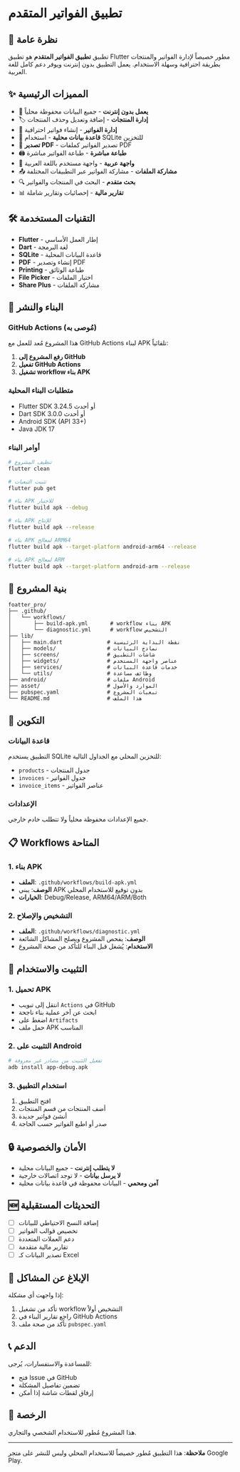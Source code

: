 # تطبيق الفواتير المتقدم

## 📱 نظرة عامة

تطبيق **تطبيق الفواتير المتقدم** هو تطبيق Flutter مطور خصيصاً لإدارة الفواتير والمنتجات بطريقة احترافية وسهلة الاستخدام. يعمل التطبيق بدون إنترنت ويوفر دعم كامل للغة العربية.

## ✨ المميزات الرئيسية

- 🔄 **يعمل بدون إنترنت** - جميع البيانات محفوظة محلياً
- 🏷️ **إدارة المنتجات** - إضافة وتعديل وحذف المنتجات
- 🧾 **إدارة الفواتير** - إنشاء فواتير احترافية
- 💾 **قاعدة بيانات محلية** - استخدام SQLite للتخزين
- 📄 **تصدير PDF** - تصدير الفواتير كملفات PDF
- 🖨️ **طباعة مباشرة** - طباعة الفواتير مباشرة
- 📱 **واجهة عربية** - واجهة مستخدم باللغة العربية
- 📤 **مشاركة الملفات** - مشاركة الفواتير عبر التطبيقات المختلفة
- 🔍 **بحث متقدم** - البحث في المنتجات والفواتير
- 📊 **تقارير مالية** - إحصائيات وتقارير شاملة

## 🛠️ التقنيات المستخدمة

- **Flutter** - إطار العمل الأساسي
- **Dart** - لغة البرمجة
- **SQLite** - قاعدة البيانات المحلية
- **PDF** - إنشاء وتصدير PDF
- **Printing** - طباعة الوثائق
- **File Picker** - اختيار الملفات
- **Share Plus** - مشاركة الملفات

## 🚀 البناء والنشر

### GitHub Actions (مُوصى به)

هذا المشروع مُعد للعمل مع GitHub Actions لبناء APK تلقائياً:

1. **رفع المشروع إلى GitHub**
2. **تفعيل GitHub Actions**
3. **تشغيل workflow بناء APK**

### متطلبات البناء المحلية

- Flutter SDK 3.24.5 أو أحدث
- Dart SDK 3.0.0 أو أحدث
- Android SDK (API 33+)
- Java JDK 17

### أوامر البناء

```bash
# تنظيف المشروع
flutter clean

# تثبيت التبعيات
flutter pub get

# بناء APK للاختبار
flutter build apk --debug

# بناء APK للإنتاج
flutter build apk --release

# بناء APK لمعالج ARM64
flutter build apk --target-platform android-arm64 --release

# بناء APK لمعالج ARM
flutter build apk --target-platform android-arm --release
```

## 📁 بنية المشروع

```
foatter_pro/
├── .github/
│   └── workflows/
│       ├── build-apk.yml       # workflow بناء APK
│       └── diagnostic.yml      # workflow التشخيص
├── lib/
│   ├── main.dart              # نقطة البداية الرئيسية
│   ├── models/                # نماذج البيانات
│   ├── screens/               # شاشات التطبيق
│   ├── widgets/               # عناصر واجهة المستخدم
│   ├── services/              # خدمات قاعدة البيانات
│   └── utils/                 # وظائف مساعدة
├── android/                   # ملفات Android
├── asset/                     # الموارد والأصول
├── pubspec.yaml               # تبعيات المشروع
└── README.md                  # هذا الملف
```

## 🔧 التكوين

### قاعدة البيانات

التطبيق يستخدم SQLite للتخزين المحلي مع الجداول التالية:
- `products` - جدول المنتجات
- `invoices` - جدول الفواتير
- `invoice_items` - عناصر الفواتير

### الإعدادات

جميع الإعدادات محفوظة محلياً ولا تتطلب خادم خارجي.

## 📋 Workflows المتاحة

### 1. بناء APK
- **الملف**: `.github/workflows/build-apk.yml`
- **الوصف**: يبني APK بدون توقيع للاستخدام المحلي
- **الخيارات**: Debug/Release, ARM64/ARM/Both

### 2. التشخيص والإصلاح
- **الملف**: `.github/workflows/diagnostic.yml`
- **الوصف**: يفحص المشروع ويصلح المشاكل الشائعة
- **الاستخدام**: يُشغل قبل البناء للتأكد من صحة المشروع

## 📱 التثبيت والاستخدام

### 1. تحميل APK
- انتقل إلى تبويب `Actions` في GitHub
- ابحث عن آخر عملية بناء ناجحة
- اضغط على `Artifacts`
- حمل ملف APK المناسب

### 2. التثبيت على Android
```bash
# تفعيل التثبيت من مصادر غير معروفة
adb install app-debug.apk
```

### 3. استخدام التطبيق
1. افتح التطبيق
2. أضف المنتجات من قسم المنتجات
3. أنشئ فواتير جديدة
4. صدر أو اطبع الفواتير حسب الحاجة

## 🔒 الأمان والخصوصية

- **لا يتطلب إنترنت** - جميع البيانات محلية
- **لا يرسل بيانات** - لا توجد اتصالات خارجية
- **آمن ومحمي** - البيانات محفوظة في قاعدة بيانات محلية

## 🆕 التحديثات المستقبلية

- [ ] إضافة النسخ الاحتياطي للبيانات
- [ ] تخصيص قوالب الفواتير
- [ ] دعم العملات المتعددة
- [ ] تقارير مالية متقدمة
- [ ] تصدير البيانات كـ Excel

## 🐛 الإبلاغ عن المشاكل

إذا واجهت أي مشكلة:
1. تأكد من تشغيل workflow التشخيص أولاً
2. راجع تقارير البناء في GitHub Actions
3. تأكد من صحة ملف `pubspec.yaml`

## 📞 الدعم

للمساعدة والاستفسارات، يُرجى:
- فتح Issue في GitHub
- تضمين تفاصيل المشكلة
- إرفاق لقطات شاشة إذا أمكن

## 📄 الرخصة

هذا المشروع مُطور للاستخدام الشخصي والتجاري.

---

**ملاحظة**: هذا التطبيق مُطور خصيصاً للاستخدام المحلي وليس للنشر على متجر Google Play.